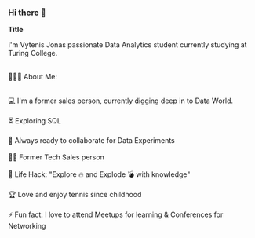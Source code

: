### Hi there 👋

**Title**

I'm Vytenis Jonas passionate Data Analytics student currently studying at Turing College.

<br>👨🏻‍💻 About Me:<br>

<br>💻 I'm a former sales person, currently digging deep in to Data World.<br>
<br>⏳ Exploring SQL<br>
<br>🚀 Always ready to collaborate for Data Experiments<br>
<br>👨‍💻 Former Tech Sales person<br>
<br>🎯 Life Hack: "Explore 🔥 and Explode 💣 with knowledge"<br>
<br>🏆 Love and enjoy tennis since childhood<br>
<br>⚡ Fun fact: I love to attend Meetups for learning & Conferences for Networking<br>

<!--
**vjpaul1/vjpaul1** is a ✨ _special_ ✨ repository because its `README.md` (this file) appears on your GitHub profile.

Here are some ideas to get you started:

- 🔭 I’m currently working on ...
- 🌱 I’m currently learning ...
- 👯 I’m looking to collaborate on ...
- 🤔 I’m looking for help with ...
- 💬 Ask me about ...
- 📫 How to reach me: ...
- 😄 Pronouns: ...
- ⚡ Fun fact: ...
-->
